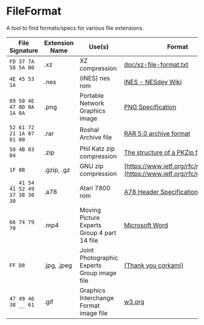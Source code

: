 # FileFormat
A tool to find formats/specs for various file extensions.

| File Signature | Extension Name | Use(s) | Format |
|----------------|----------------|--------|--------| 
| ``` FD 37 7A 58 5A 00 ``` | .xz | XZ compression | [doc/xz-file-format.txt](https://chromium.googlesource.com/chromium/deps/xz/+/77022065014d48cf51d83322264ab4836fd175ec/doc/xz-file-format.txt) |
| ``` 4E 45 53 1A ``` | .nes | (iNES) nes rom |[INES - NESdev Wiki](https://www.nesdev.org/wiki/INES) |
| ``` 89 50 4E 47 0D 0A 1A 0A ``` | .png | Portable Network Graphics image | [PNG Specification](http://www.libpng.org/pub/png/spec/1.2/PNG-Structure.html) |
| ``` 52 61 72 21 1A 07 01 00 ``` | .rar | Roshal Archive file | [RAR 5.0 archive format](https://www.rarlab.com/technote.htm) |
| ``` 50 4B 03 04 ``` | .zip  | Phil Katz zip compression | [The structure of a PKZip file](https://users.cs.jmu.edu/buchhofp/forensics/formats/pkzip.html) |
| ``` 1F 8B ``` | .gzip, .gz | GNU zip compression | [https://www.ietf.org/rfc/rfc1952.txt](https://www.ietf.org/rfc/rfc1952.txt) |
| ``` __ 41 54 41 52 49 37 38 30 30 ``` | .a78 | Atari 7800 rom | [A78 Header Specification](https://7800.8bitdev.org/index.php/A78_Header_Specification) |
| ``` 66 74 79 70 ``` | .mp4 | Moving Picture Experts Group 4 part 14 file | [Microsoft Word](https://ossrs.io/lts/zh-cn/assets/files/ISO_IEC_14496-14-MP4-2003-9a3eb04879ded495406399602ff2e587.pdf) |
| ``` FF D8 ``` | .jpg, .jpeg | Joint Photographic Experts Group image file | [(Thank you corkami)](https://github.com/corkami/formats/blob/master/image/jpeg.md) |
| ``` 47 49 46 38 __ 61 ``` | .gif | Graphics Interchange Format image file | [w3.org](https://www.w3.org/Graphics/GIF/spec-gif89a.txt) |

